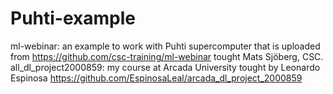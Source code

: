 # Puhti-example
ml-webinar: an example to work with Puhti supercomputer that is uploaded from https://github.com/csc-training/ml-webinar tought Mats Sjöberg, CSC.
all_dl_project2000859: my course at Arcada University tought by Leonardo Espinosa https://github.com/EspinosaLeal/arcada_dl_project_2000859
